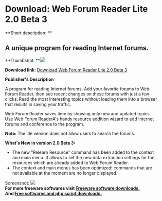 # Download: Web Forum Reader Lite 2.0 Beta 3

**Short description: **

## A unique program for reading Internet forums.

  
**Thumbshot: **![](http://www.freewarefiles.com/screenshot/webforumreaderlite_md.gif)   
  
**Download link:** [Download Web Forum Reader Lite 2.0 Beta 3](http://freesoftwares.boysofts.com/Web-Forum-Reader-Lite-Beta_program_36215.html)  
  

**Publisher's Description**  
  

A program for reading Internet forums. Add your favorite forums to Web Forum
Reader, then see recent changes on these forums with just a few clicks. Read
the most interesting topics without loading them into a browser that results
in saving your traffic.

Web Forum Reader saves time by showing only new and updated topics. Use Web
Forum ReaderA's handy resource addition wizard to add Internet forums and
conference to the program.

**Note:** The lite version does not allow users to search the forums.

**What's New in version 2.0 Beta 3:**

  * The new "Relearn Resource" command has been added to the context and main menu. It allows to set the new data extraction settings for the resources which are already added to Web Forum Reader. 
  * The context and main menus has been optimized: commands that are not available at the moment are no longer displayed. 

  
  
Screenshot:
![](http://www.freewarefiles.com/screenshot/webforumreaderlite.gif)  
**For more freeware softwares visit [Freeware software downloads.](http://freesoftwares.boysofts.com/)**   
**And [Free softwares and php script downloads.](http://www.boysofts.com/)**

